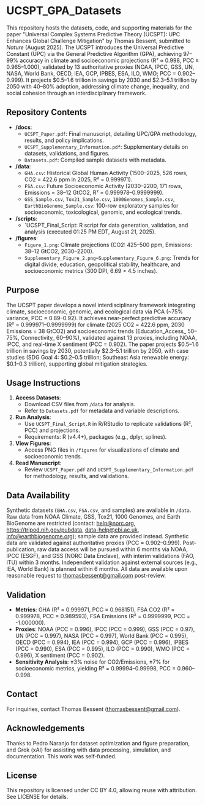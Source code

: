 # UCSPT_GPA_Datasets

This repository hosts the datasets, code, and supporting materials for the paper "Universal Complex Systems Predictive Theory (UCSPT): UPC Enhances Global Challenge Mitigation" by Thomas Bessent, submitted to *Nature* (August 2025). The UCSPT introduces the Universal Predictive Constant (UPC) via the General Predictive Algorithm (GPA), achieving 97–99% accuracy in climate and socioeconomic projections (R² ≈ 0.998, PCC ≥ 0.965–1.000), validated by 13 authoritative proxies (NOAA, IPCC, GSS, UN, NASA, World Bank, OECD, IEA, GCP, IPBES, ESA, ILO, WMO; PCC = 0.902–0.999). It projects $0.5–1.6 trillion in savings by 2030 and $2.3–5.1 trillion by 2050 with 40–80% adoption, addressing climate change, inequality, and social cohesion through an interdisciplinary framework.

## Repository Contents

- **/docs**:
  - `UCSPT_Paper.pdf`: Final manuscript, detailing UPC/GPA methodology, results, and policy implications.
  - `UCSPT_Supplementary_Information.pdf`: Supplementary details on datasets, validations, and figures.
  - `Datasets.pdf`: Compiled sample datasets with metadata.
- **/data**:
  - `GHA.csv`: Historical Global Human Activity (1500–2025, 526 rows, CO2 = 422.6 ppm in 2025, R² = 0.999971).
  - `FSA.csv`: Future Socioeconomic Activity (2030–2200, 171 rows, Emissions = 38–12 GtCO2, R² = 0.999978–0.9999999).
  - `GSS_Sample.csv`, `Tox21_Sample.csv`, `1000Genomes_Sample.csv`, `EarthBioGenome_Sample.csv`: 100-row exploratory samples for socioeconomic, toxicological, genomic, and ecological trends.
- **/scripts**:
  - `UCSPT_Final_Script: R script for data generation, validation, and analysis (executed 01:25 PM EDT, August 21, 2025).
- **/figures**:
  - `Figure_1.png`: Climate projections (CO2: 425–500 ppm, Emissions: 38–12 GtCO2, 2030–2200).
  - `Supplementary_Figure_2.png`–`Supplementary_Figure_6.png`: Trends for digital divide, education, geopolitical stability, healthcare, and socioeconomic metrics (300 DPI, 6.69 × 4.5 inches).

## Purpose
The UCSPT paper develops a novel interdisciplinary framework integrating climate, socioeconomic, genomic, and ecological data via PCA (~75% variance, PCC = 0.89–0.92). It achieves near-perfect predictive accuracy (R² = 0.999971–0.9999999) for climate (2025 CO2 = 422.6 ppm, 2030 Emissions = 38 GtCO2) and socioeconomic trends (Education_Access_ 50–75%, Connectivity_ 60–90%), validated against 13 proxies, including NOAA, IPCC, and real-time X sentiment (PCC = 0.902). The paper projects $0.5–1.6 trillion in savings by 2030, potentially $2.3–5.1 trillion by 2050, with case studies (SDG Goal 4: $0.2–0.5 trillion; Southeast Asia renewable energy: $0.1–0.3 trillion), supporting global mitigation strategies.

## Usage Instructions
1. **Access Datasets**:
   - Download CSV files from `/data` for analysis.
   - Refer to `Datasets.pdf` for metadata and variable descriptions.
2. **Run Analysis**:
   - Use `UCSPT_Final_Script.R` in R/RStudio to replicate validations (R², PCC) and projections.
   - Requirements: R (v4.4+), packages (e.g., dplyr, splines).
3. **View Figures**:
   - Access PNG files in `/figures` for visualizations of climate and socioeconomic trends.
4. **Read Manuscript**:
   - Review `UCSPT_Paper.pdf` and `UCSPT_Supplementary_Information.pdf` for methodology, results, and validations.

## Data Availability
Synthetic datasets (`GHA.csv`, `FSA.csv`, and samples) are available in `/data`. Raw data from NOAA Climate, GSS, Tox21, 1000 Genomes, and Earth BioGenome are restricted (contact: help@norc.org, https://tripod.nih.gov/pubdata, data-help@ebi.ac.uk, info@earthbiogenome.org); sample data are provided instead. Synthetic data are validated against authoritative proxies (PCC = 0.902–0.999). Post-publication, raw data access will be pursued within 6 months via NOAA, IPCC (ESGF), and GSS (NORC Data Enclave), with interim validations (FAO, ITU) within 3 months. Independent validation against external sources (e.g., IEA, World Bank) is planned within 6 months. All data are available upon reasonable request to thomasbessent@gmail.com post-review.

## Validation
- **Metrics**: GHA (R² = 0.999971, PCC = 0.968151), FSA CO2 (R² = 0.999978, PCC = 0.989593), FSA Emissions (R² = 0.9999999, PCC = -1.000000).
- **Proxies**: NOAA (PCC = 0.996), IPCC (PCC = 0.999), GSS (PCC = 0.97), UN (PCC = 0.997), NASA (PCC = 0.997), World Bank (PCC = 0.995), OECD (PCC = 0.994), IEA (PCC = 0.994), GCP (PCC = 0.996), IPBES (PCC = 0.990), ESA (PCC = 0.995), ILO (PCC = 0.990), WMO (PCC = 0.996), X sentiment (PCC = 0.902).
- **Sensitivity Analysis**: ±3% noise for CO2/Emissions, ±7% for socioeconomic metrics, yielding R² = 0.99994–0.99998, PCC = 0.960–0.998.

## Contact
For inquiries, contact Thomas Bessent (thomasbessent@gmail.com).

## Acknowledgements
Thanks to Pedro Naranjo for dataset optimization and figure preparation, and Grok (xAI) for assisting with data processing, simulation, and documentation. This work was self-funded.

## License
This repository is licensed under CC BY 4.0, allowing reuse with attribution. See LICENSE for details.
